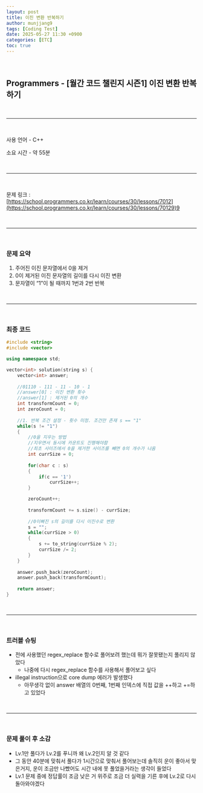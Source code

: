 ```yaml
---
layout: post
title: 이진 변환 반복하기
author: munjjang9
tags: [Coding Test]
date: 2025-05-27 11:30 +0900
categories: [ETC]
toc: true
---
```


<br>

## Programmers - [월간 코드 챌린지 시즌1] 이진 변환 반복하기

<br>

---

<br>

사용 언어 - C++

소요 시간 - 약 55분

<br>

---

<br>

문제 링크 : [https://school.programmers.co.kr/learn/courses/30/lessons/7012](https://school.programmers.co.kr/learn/courses/30/lessons/70129)9

<br>

---

<br>

### 문제 요약

1. 주어진 이진 문자열에서 0을 제거
2. 0이 제거된 이진 문자열의 길이를 다시 이진 변환
3. 문자열이 “1”이 될 때까지 1번과 2번 반복

<br>

---

<br>

### 최종 코드

```cpp
#include <string>
#include <vector>

using namespace std;

vector<int> solution(string s) {
    vector<int> answer;
    
    //01110 - 111 - 11 - 10 - 1
    //answer[0] : 이진 변환 횟수
    //answer[1] : 제거된 0의 개수
    int transformCount = 0;
    int zeroCount = 0;
    
    //1. 반복 조건 설정 - 횟수 미정. 조건만 존재 s == "1"
    while(s != "1")
    {
        //0을 지우는 방법
        //지우면서 동시에 카운트도 진행해야함
        //최초 사이즈에서 0을 제거한 사이즈를 빼면 0의 개수가 나옴
        int currSize = 0;
        
        for(char c : s)
        {
            if(c == '1')
                currSize++;
        }

        zeroCount++;
        
        transformCount += s.size() - currSize;
        
        //0이빠진 s의 길이를 다시 이진수로 변환
        s = "";
        while(currSize > 0)
        {
            s += to_string(currSize % 2);
            currSize /= 2;
        }
    }
    
    answer.push_back(zeroCount);
    answer.push_back(transformCount);
    
    return answer;
}
```

<br>

---

<br>

### 트러블 슈팅
- 전에 사용했던 regex_replace 함수로 풀어보려 했는데 뭐가 잘못됐는지 풀리지 않았다
    - 나중에 다시 regex_replace 함수를 사용해서 풀어보고 싶다
- illegal instruction으로 core dump 에러가 발생했다
    - 아무생각 없이 answer 배열의 0번째, 1번째 인덱스에 직접 값을 ++하고 +=하고 있었다

<br>

---

<br>

### 문제 풀이 후 소감
- Lv.1만 풀다가 Lv.2를 푸니까 왜 Lv.2인지 알 것 같다
- 그 동안 40분에 맞춰서 풀다가 1시간으로 맞춰서 풀어보는데 솔직히 운이 좋아서 맞은거지, 운이 조금만 나빴어도 시간 내에 못 풀었을거라는 생각이 들었다
- Lv.1 문제 중에 정답률이 조금 낮은 거 위주로 조금 더 실력을 기른 후에 Lv.2로 다시 돌아와야겠다
